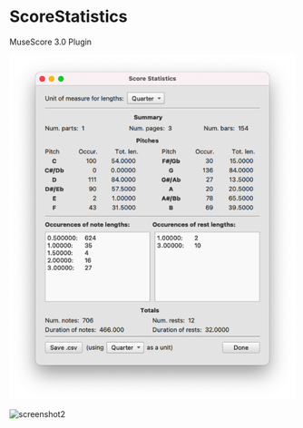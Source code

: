 # ScoreStatistics
MuseScore 3.0 Plugin

![screenshot1](https://github.com/rgosens2/ScoreStatistics/blob/main/scorestats1.png)

![screenshot2](https://github.com/rgosens2/ScoreStatistics/blob/main/scorestats2.png!)
